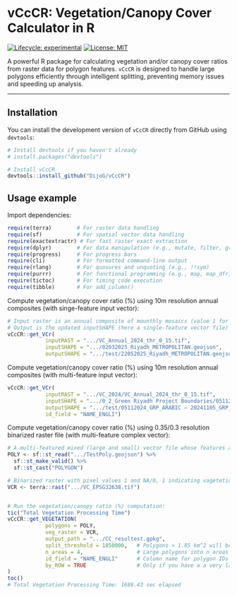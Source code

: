 # vCcCR: Vegetation/Canopy Cover Calculator in R

[![Lifecycle: experimental](https://img.shields.io/badge/lifecycle-experimental-orange.svg)](https://lifecycle.r-lib.org/articles/stages.html#experimental)
[![License: MIT](https://img.shields.io/badge/License-MIT-yellow.svg)](https://opensource.org/licenses/MIT)

A powerful R package for calculating vegetation and/or canopy cover ratios from raster data for polygon features. `vCcCR` is designed to handle large polygons efficiently through intelligent splitting, preventing memory issues and speeding up analysis.

---

## Installation

You can install the development version of `vCcCR` directly from GitHub using `devtools`:

```R
# Install devtools if you haven't already
# install.packages("devtools")

# Install vCcCR
devtools::install_github("DijoG/vCcCR")
```

## Usage example

Import dependencies:

```R
require(terra)        # For raster data handling
require(sf)           # For spatial vector data handling
require(exactextractr) # For fast raster exact extraction
require(dplyr)        # For data manipulation (e.g., mutate, filter, group_by, summarise)
require(progress)     # For progress bars
require(cli)          # For formatted command-line output
require(rlang)        # For quosures and unquoting (e.g., !!sym)
require(purrr)        # For functional programming (e.g., map, map_dfr)
require(tictoc)       # For timing code execution
require(tibble)       # For add_column() 
```

Compute vegetation/canopy cover ratio (%) using 10m resolution annual composites (with singe-feature input vector):

```R
# Input raster is an annual composite of mounthly mosaics (value 1 for vegetation/canopy, 0 for anything else) 
# Output is the updated inputSHAPE (here a single-feature vector file) with the computed VCr_date attributes)
vCcCR::get_VCr(
            inputRAST = ".../VC_Annual_2024_thr_0_15.tif",
            inputSHAPE = ".../02032025_Riyadh_METROPOLITAN.geojson", 
            outputSHAPE = ".../test/22052025_Riyadh_METROPOLITAN.geojson")
```

Compute vegetation/canopy cover ratio (%) using 10m resolution annual composites (with multi-feature input vector):

```R
vCcCR::get_VCr(
            inputRAST = ".../VC_2024/VC_Annual_2024_thr_0_15.tif",
            inputSHAPE = ".../0_2_Green Riyadh Project Boundaries/05112024_GRP_ARABIC — 20241105_GRP_ARABIC_DISSsel02.geojson", 
            outputSHAPE = ".../test/05112024_GRP_ARABIC — 20241105_GRP_ARABIC_DISSsel02.geojson",
            id_field = "NAME_ENGLI")
```

Compute vegetation/canopy cover ratio (%) using 0.35/0.3 resolution binarized raster file (with multi-feature complex vector):

```R
# A multi-featured mixed (large and small) vector file whose features are POLYGON
POLY <- sf::st_read(".../TestPoly.geojson") %>%
  sf::st_make_valid() %>%      
  sf::st_cast("POLYGON") 

# Binarized raster with pixel values 1 and NA/0, 1 indicating vagetetion or canopy
VCR <- terra::rast(".../VC_EPSG32638.tif")


# Run the vegetation/canopy ratio (%) computation:
tic("Total Vegetation Processing Time")
vCcCR::get_VEGETATION(
            polygons = POLY, 
            veg_raster = VCR,
            output_path = ".../CC_resultest.gpkg",
            split_threshold = 1850000,   # Polygons > 1.85 km^2 will be split in n_areas
            n_areas = 4,                 # Large polygons into n_areas sub-areas
            id_field = "NAME_ENGLI"      # Column name for polygon IDs
            by_ROW = TRUE                # Only if you have a a very large POLY with hundreds of features
)
toc()
# Total Vegetation Processing Time: 1688.43 sec elapsed
```

  